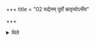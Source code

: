 +++
title = "02 यद्येनम् पूर्वो भ्रातृव्योऽभीव"

+++

<details><summary>थिते</summary>

यद्येनं पूर्वो भ्रातृव्योऽभीव स्यादष्टौ गायत्रीः पुरस्ताद्वहिष्पवमानादुपदध्यात् । एकादश त्रिष्टुभः पुरस्तान्माध्यन्दिनात् । द्वादश जगतीः पुरस्तादार्भवात् २
</details>
